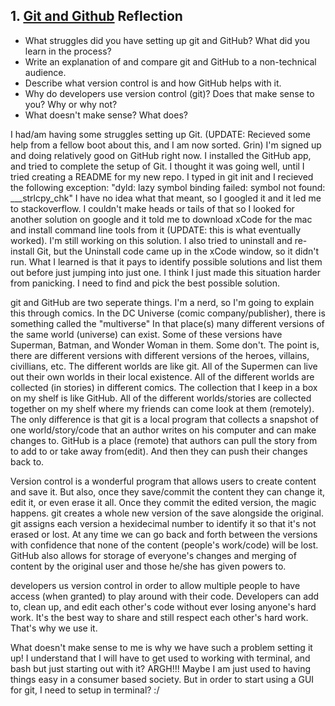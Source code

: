 ## 1. [Git and Github](1_get_started/readme.md) Reflection

* What struggles did you have setting up git and GitHub? What did you learn in the process?
* Write an explanation of and compare git and GitHub to a non-technical audience. 
* Describe what version control is and how GitHub helps with it.
* Why do developers use version control (git)? Does that make sense to you? Why or why not?
* What doesn't make sense? What does?

I had/am having some struggles setting up Git. (UPDATE:  Recieved some help from a fellow boot about this, and I am now sorted. Grin) I'm signed up and doing relatively good on GitHub right now. I installed the GitHub app, and tried to complete the setup of Git. I thought it was going well, until I tried creating a README for my new repo. I typed in git init and I recieved the following exception: "dyld: lazy symbol binding failed: symbol not found: ___strlcpy_chk"
I have no idea what that meant, so I googled it and it led me to stackoverflow.  I couldn't make heads or tails of that so I looked for another solution on google and it told me to download xCode for the mac and install command line tools from it (UPDATE: this is what eventually worked). I'm still working on this solution. I also tried to uninstall and re-install Git, but the Uninstall code came up in the xCode window, so it didn't run. 
What I learned is that it pays to identify possible solutions and list them out before just jumping into just one. I think I just made this situation harder from panicking. I need to find and pick the best possible solution.

git and GitHub are two seperate things. I'm a nerd, so I'm going to explain this through comics. In the DC Universe (comic company/publisher), there is something called the "multiverse" In that place(s) many different versions of the same world (universe) can exist. Some of these versions have Superman, Batman, and Wonder Woman in them. Some don't. The point is, there are different versions with different versions of the heroes, villains, civillians, etc. The different worlds are like git.  All of the Supermen can live out their own worlds in their local existence. All of the different worlds are collected (in stories) in different comics. The collection that I keep in a box on my shelf is like GitHub. All of the different worlds/stories are collected together on my shelf where my friends can come look at them (remotely). The only difference is that git is a local program that collects a snapshot of one world/story/code that an author writes on his computer and can make changes to.  GitHub is a place (remote) that authors can pull the story from to add to or take away from(edit).  And then they can push their changes back to.

Version control is a wonderful program that allows users to create content and save it.  But also, once they save/commit the content they can change it, edit it, or even erase it all.  Once they commit the edited version, the magic happens. git creates a whole new version of the save alongside the original.  git assigns each version a hexidecimal number to identify it so that it's not erased or lost.  At any time we can go back and forth between the versions with confidence that none of the content (people's work/code) will be lost.   GitHub also allows for storage of everyone's changes and merging of content by the original user and those he/she has given powers to.

developers us version control in order to allow multiple people to have access (when granted) to play around with their code.  Developers can add to, clean up, and edit each other's code without ever losing anyone's hard work.  It's the best way to share and still respect each other's hard work.  That's why we use it.

What doesn't make sense to me is why we have such a problem setting it up!  I understand that I will have to get used to working with terminal, and bash but just starting out with it? ARGH!!! Maybe I am just used to having things easy in a consumer based society.  But in order to start using a GUI for git, I need to setup in terminal? :/

